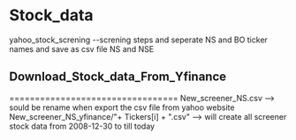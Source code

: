 # Stock_data
yahoo_stock_screning --screning  steps  and seperate NS and BO ticker names and save as csv file NS and NSE
## Download_Stock_data_From_Yfinance
=================================
New_screener_NS.csv --> sould be rename when export the csv file from yahoo website
New_screener_NS_yfinance/"+ Tickers[i] + ".csv" --> will create all screener stock data from 2008-12-30 to till today
